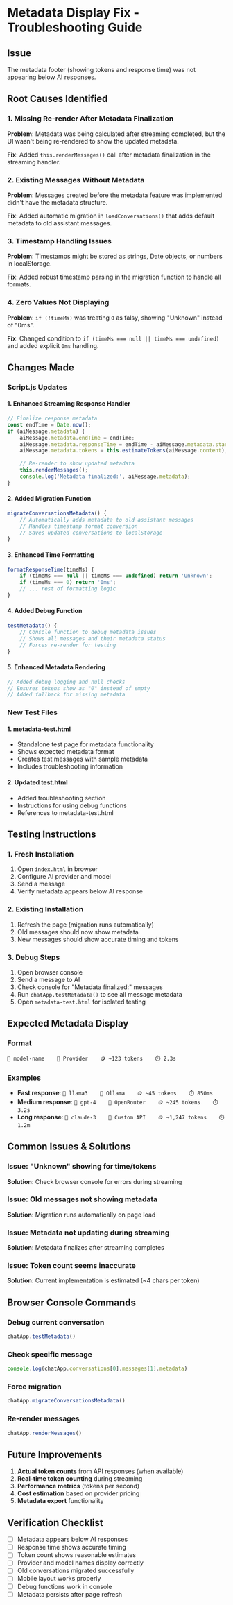 # Metadata Display Fix - Troubleshooting Guide

## Issue
The metadata footer (showing tokens and response time) was not appearing below AI responses.

## Root Causes Identified

### 1. Missing Re-render After Metadata Finalization
**Problem**: Metadata was being calculated after streaming completed, but the UI wasn't being re-rendered to show the updated metadata.

**Fix**: Added `this.renderMessages()` call after metadata finalization in the streaming handler.

### 2. Existing Messages Without Metadata
**Problem**: Messages created before the metadata feature was implemented didn't have the metadata structure.

**Fix**: Added automatic migration in `loadConversations()` that adds default metadata to old assistant messages.

### 3. Timestamp Handling Issues
**Problem**: Timestamps might be stored as strings, Date objects, or numbers in localStorage.

**Fix**: Added robust timestamp parsing in the migration function to handle all formats.

### 4. Zero Values Not Displaying
**Problem**: `if (!timeMs)` was treating `0` as falsy, showing "Unknown" instead of "0ms".

**Fix**: Changed condition to `if (timeMs === null || timeMs === undefined)` and added explicit `0ms` handling.

## Changes Made

### Script.js Updates

#### 1. Enhanced Streaming Response Handler
```javascript
// Finalize response metadata
const endTime = Date.now();
if (aiMessage.metadata) {
    aiMessage.metadata.endTime = endTime;
    aiMessage.metadata.responseTime = endTime - aiMessage.metadata.startTime;
    aiMessage.metadata.tokens = this.estimateTokens(aiMessage.content);
    
    // Re-render to show updated metadata
    this.renderMessages();
    console.log('Metadata finalized:', aiMessage.metadata);
}
```

#### 2. Added Migration Function
```javascript
migrateConversationsMetadata() {
    // Automatically adds metadata to old assistant messages
    // Handles timestamp format conversion
    // Saves updated conversations to localStorage
}
```

#### 3. Enhanced Time Formatting
```javascript
formatResponseTime(timeMs) {
    if (timeMs === null || timeMs === undefined) return 'Unknown';
    if (timeMs === 0) return '0ms';
    // ... rest of formatting logic
}
```

#### 4. Added Debug Function
```javascript
testMetadata() {
    // Console function to debug metadata issues
    // Shows all messages and their metadata status
    // Forces re-render for testing
}
```

#### 5. Enhanced Metadata Rendering
```javascript
// Added debug logging and null checks
// Ensures tokens show as "0" instead of empty
// Added fallback for missing metadata
```

### New Test Files

#### 1. metadata-test.html
- Standalone test page for metadata functionality
- Shows expected metadata format
- Creates test messages with sample metadata
- Includes troubleshooting information

#### 2. Updated test.html
- Added troubleshooting section
- Instructions for using debug functions
- References to metadata-test.html

## Testing Instructions

### 1. Fresh Installation
1. Open `index.html` in browser
2. Configure AI provider and model
3. Send a message
4. Verify metadata appears below AI response

### 2. Existing Installation
1. Refresh the page (migration runs automatically)
2. Old messages should now show metadata
3. New messages should show accurate timing and tokens

### 3. Debug Steps
1. Open browser console
2. Send a message to AI
3. Check console for "Metadata finalized:" messages
4. Run `chatApp.testMetadata()` to see all message metadata
5. Open `metadata-test.html` for isolated testing

## Expected Metadata Display

### Format
```
🤖 model-name    🏢 Provider    🪙 ~123 tokens    ⏱️ 2.3s
```

### Examples
- **Fast response**: `🤖 llama3    🏢 Ollama    🪙 ~45 tokens    ⏱️ 850ms`
- **Medium response**: `🤖 gpt-4    🏢 OpenRouter    🪙 ~245 tokens    ⏱️ 3.2s`
- **Long response**: `🤖 claude-3    🏢 Custom API    🪙 ~1,247 tokens    ⏱️ 1.2m`

## Common Issues & Solutions

### Issue: "Unknown" showing for time/tokens
**Solution**: Check browser console for errors during streaming

### Issue: Old messages not showing metadata
**Solution**: Migration runs automatically on page load

### Issue: Metadata not updating during streaming
**Solution**: Metadata finalizes after streaming completes

### Issue: Token count seems inaccurate
**Solution**: Current implementation is estimated (~4 chars per token)

## Browser Console Commands

### Debug current conversation
```javascript
chatApp.testMetadata()
```

### Check specific message
```javascript
console.log(chatApp.conversations[0].messages[1].metadata)
```

### Force migration
```javascript
chatApp.migrateConversationsMetadata()
```

### Re-render messages
```javascript
chatApp.renderMessages()
```

## Future Improvements

1. **Actual token counts** from API responses (when available)
2. **Real-time token counting** during streaming
3. **Performance metrics** (tokens per second)
4. **Cost estimation** based on provider pricing
5. **Metadata export** functionality

## Verification Checklist

- [ ] Metadata appears below AI responses
- [ ] Response time shows accurate timing
- [ ] Token count shows reasonable estimates
- [ ] Provider and model names display correctly
- [ ] Old conversations migrated successfully
- [ ] Mobile layout works properly
- [ ] Debug functions work in console
- [ ] Metadata persists after page refresh
